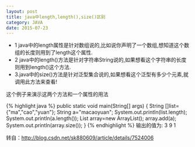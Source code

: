 ```yaml
---
layout: post
title: java中length,length(),size()区别
category: JAVA
date: 2015-07-23
---
```


* 1 java中的length属性是针对数组说的,比如说你声明了一个数组,想知道这个数组的长度则用到了length这个属性.
* 2 java中的length()方法是针对字符串String说的,如果想看这个字符串的长度则用到length()这个方法.
* 3.java中的size()方法是针对泛型集合说的,如果想看这个泛型有多少个元素,就调用此方法来查看!

这个例子来演示这两个方法和一个属性的用法

{% highlight java %}
public static void main(String[] args) {
String []list={"ma","cao","yuan"};
String a="macaoyuan";
System.out.println(list.length);
System.out.println(a.length());
List<Object> array=new ArrayList();
array.add(a);
System.out.println(array.size());
}
{% endhighlight %}
输出的值为:
3
9
1

转自：http://blog.csdn.net/sk880609/article/details/7524006
